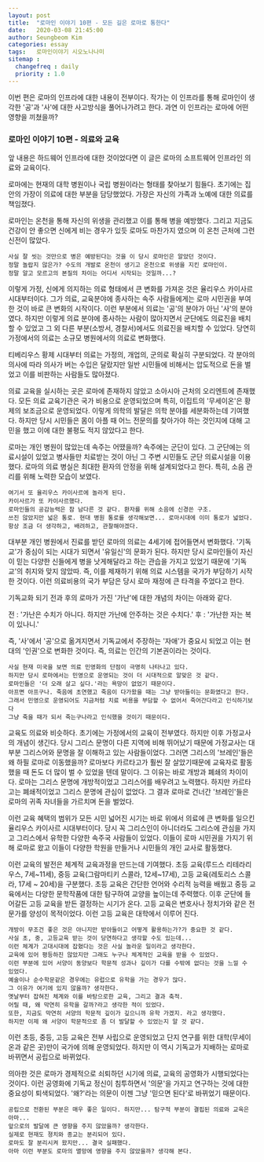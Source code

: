 ```yaml
---
layout: post
title:  "로마인 이야기 10편 - 모든 길은 로마로 통한다"
date:   2020-03-08 21:45:00
author: Seungbeom Kim
categories: essay
tags:	로마인이야기 시오노나나미
sitemap :
  changefreq : daily
  priority : 1.0
---
```


이번 편은 로마의 인프라에 대한 내용이 전부이다. 작가는 이 인프라를 통해 로마인이 생각한 '공'과 '사'에 대한 사고방식을 풀어나가려고 한다. 과연 이 인프라는 로마에 어떤 영향을 끼쳤을까?

### 로마인 이야기 10편 - 의료와 교육

앞 내용은 하드웨어 인프라에 대한 것이었다면 이 글은 로마의 소프트웨어 인프라인 의료와 교육이다.

로마에는 현재의 대학 병원이나 국립 병원이라는 형태를 찾아보기 힘들다. 초기에는 집안의 가장이 의료에 대한 부분을 담당했었다. 가장은 자신의 가족과 노예에 대한 의료를 책임졌다.

로마인는 온천을 통해 자신의 위생을 관리했고 이를 통해 병을 예방했다. 그리고 지금도 건강이 안 좋으면 신에게 비는 경우가 있듯 로마도 마찬가지 였으며 이 온천 근처에 그런 신전이 많았다.

```
사실 잘 씻는 것만으로 병은 예방된다는 것을 이 당시 로마인은 알았던 것이다.
정말 놀랍지 않은가? 수도의 개발로 온천이 생기고 온천으로 위생을 지킨 로마인이.
정말 알고 모르고의 본질의 차이는 어디서 시작되는 것일까...?
```

이렇게 가정, 신에게 의지하는 의료 형태에서 큰 변화를 가져온 것은 율리우스 카이사르 시대부터이다. 그가 의료, 교육분야에 종사하는 속주 사람들에게는 로마 시민권을 부여한 것이 바로 큰 변화의 시작이다. 이런 부분에서 의료는 '공'의 분야가 아닌 '사'의 분야였다. 하지만 이렇게 의료 분야에 종사하는 사람이 많아지면서 군단에도 의료진을 배치할 수 있었고 그 외 다른 부분(소방서, 경찰서)에서도 의료진을 배치할 수 있었다. 당연히 가정에서의 의료는 소규모 병원에서의 의료로 변화했다.

티베리우스 황제 시대부터 의료는 가정의, 개업의, 군의로 확실히 구분되었다. 각 분야의 의사에 따라 의사가 버는 수입은 달랐지만 일반 시민들에 비해서는 압도적으로 돈을 벌었고 이를 비판하는 사람들도 많아졌다.

의료 교육을 실시하는 곳은 로마에 존재하지 않았고 소아시아 근처의 오리엔트에 존재했다. 모든 의료 교육기관은 국가 비용으로 운영되었으며 특히, 이집트의 '무세이온'은 황제의 보조금으로 운영되었다. 이렇게 의학의 발달은 의학 분야를 세분화하는데 기여했다. 하지만 당시 시민들은 몸이 아플 때 어느 전문의를 찾아가야 하는 것인지에 대해 고민을 했고 이에 대한 불평도 적지 않았다고 한다.

로마는 개인 병원이 많았는데 속주는 어땠을까? 속주에는 군단이 있다. 그 군단에는 의료시설이 있었고 병사들만 치료받는 것이 아닌 그 주변 시민들도 군단 의료시설을 이용했다. 로마의 의료 병실은 최대한 환자의 안정을 위해 설계되었다고 한다. 특히, 소음 관리를 위해 노력한 모습이 보였다.

```
여기서 또 율리우스 카이사르에 놀라게 된다.
카이사르가 또 카이사르했다.
로마인들의 공감능력은 참 남다른 것 같다. 환자를 위해 소음에 신경쓴 구조.
쓰진 않았지만 넓은 통로. 현대 병원 통로를 생각해보면... 로마시대에 이미 통로가 넓었다.
항상 조금 더 생각하고, 배려하고, 관찰해야겠다.
```

대부분 개인 병원에서 진료를 받던 로마의 의료는 4세기에 접어들면서 변화했다. '기독교'가 중심이 되는 시대가 되면서 '유일신'의 문화가 된다. 하지만 당시 로마인들이 자신이 믿는 다양한 신들에게 병을 낫게해달라고 하는 관습을 가지고 있었기 때문에 '기독교'의 취지와 맞지 않았따. 즉, 이를 제재하기 위해 의료 시스템을 국가가 부담하기 시작한 것이다. 이런 의료비용의 국가 부담은 당시 로마 재정에 큰 타격을 주었다고 한다.

기독교화 되기 전과 후의 로마가 가진 '가난'에 대한 개념의 차이는 아래와 같다.

전 : '가난은 수치가 아니다. 하지만 가난에 안주하는 것은 수치다.'
후 : '가난한 자는 복이 있나니.'

즉, '사'에서 '공'으로 옮겨지면서 기독교에서 주장하는 '자애'가 중요시 되었고 이는 현대의 '인권'으로 변화한 것이다. 즉, 의료는 인간의 기본권이라는 것이다.

```
사실 현재 미국을 보면 의료 민영화의 단점이 극명히 나타나고 있다.
하지만 당시 로마에서는 민영으로 운영되는 것이 더 시대적으로 알맞은 것 같다.
로마인들은 '더 오래 살고 싶다.'라는 욕망이 없었기 때문이다.
아프면 아프구나. 죽음에 초연했고 죽음이 다가왔을 때는 그냥 받아들이는 문화였다고 한다.
그래서 민영으로 운영되어도 지금처럼 치료 비용을 부담할 수 없어서 죽어간다라고 인식하기보다
그냥 죽을 때가 되서 죽는구나라고 인식했을 것이기 때문이다.
```

교육도 의료와 비슷하다. 초기에는 가정에서의 교육이 전부였다. 하지만 이후 가정교사의 개념이 생긴다. 당시 그리스 문명이 다른 지역에 비해 뛰어났기 때문에 가정교사는 대부분 그리스어와 문명을 잘 이해하고 있는 사람들이었다. 그러면 그리스의 '브레인'들은 왜 하필 로마로 이동했을까? 로마보다 카르타고가 훨씬 잘 살았기때문에 교육자로 활동했을 때 돈도 더 많이 벌 수 있었을 텐데 말이다. 그 이유는 바로 개방과 폐쇄의 차이이다. 로마는 그리스 문명에 개방적이었고 그리스어를 배우려고 노력했다. 하지만 카르타고는 폐쇄적이었고 그리스 문명에 관심이 없었다. 그 결과 로마로 건너간 '브레인'들은 로마의 귀족 자녀들을 가르치며 돈을 벌었다.

이런 교육 혜택의 범위가 모든 시민 넓어진 시기는 바로 위에서 의료에 큰 변화를 일으킨 율리우스 카이사르 시대부터이다. 당시 꼭 그리스인이 아니더라도 그리스에 관심을 가지고 그리스에서 유학한 다양한 속주국 사람들이 있었다. 이들이 로마 시민권을 가지기 위해 로마로 왔고 이들이 다양한 학원을 만들거나 시민들의 개인 교사로 활동했다.

이런 교육의 발전은 체계적 교육과정을 만드는데 기여했다. 초등 교육(루드스 리테라리우스, 7세~11세), 중등 교육(그람마티키 스콜라, 12세~17세), 고등 교육(레토리스 스콜라, 17세 ~ 20세)을 구분했다. 초등 교육은 간단한 언어와 수리적 능력을 배웠고 중등 교육에서는 다양한 문학작품에 대한 탐구하여 교양을 높이는데 주력했다. 이후 군단에 들어갈든 고등 교육을 받든 결정하는 시기가 온다. 고등 교육은 변호사나 정치가와 같은 전문가를 양성이 목적이었다. 이런 고등 교육은 대학에서 이루어 진다.

```
개방이 무조건 좋은 것은 아니지만 받아들이고 어떻게 활용하는가?가 중요한 것 같다.
사실 초, 중, 고등교육 받는 것이 당연하다고 생각할 수도 있는데...
이런 체계가 고대시대에 잡혔다는 것은 사실 놀라운 일이라고 생각한다.
교육에 있어 평등하진 않았지만 그래도 누구나 체계적인 교육을 받을 수 있었다.
이런 부분에 있어 서양이 동양보다 학문적 성과나 깊이가 다를 수밖에 없다는 것을 느낄 수 있었다.
예술이나 순수학문같은 경우에는 유럽으로 유학을 가는 경우가 많다.
그 이유가 여기에 있지 않을까? 생각한다.
옛날부터 잡혀진 체계와 이를 바탕으로한 교육, 그리고 결과 축적.
어릴 때, 왜 막연히 유학을 갈까?라고 생각한 적이 있었다.
또한, 지금도 막연히 서양의 학문적 깊이가 깊으니까 유학 가겠지. 라고 생각했다.
하지만 이제 왜 서양이 학문적으로 좀 더 발달할 수 있었는지 알 것 같다.
```

이런 초등, 중등, 고등 교육은 전부 사립으로 운영되었고 단지 연구를 위한 대학(무세이온과 같은 곳)만이 국가에 의해 운영되었다. 하지만 이 역시 기독교가 지배하는 로마로 바뀌면서 공립으로 바뀌었다.

의아한 것은 로마가 경제적으로 쇠퇴하던 시기에 의료, 교육의 공영화가 시행되었다는 것이다. 이런 공영화에 기독교 정신이 침투하면서 '의문'을 가지고 연구하는 것에 대한 중요성이 퇴색되었다. '왜?'라는 의문이 이젠 그냥 '믿으면 된다'로 바뀌었기 때문이다.

```
공립으로 전환된 부분은 매우 좋은 일이다. 하지만... 탐구적 부분이 결핍된 의료와 교육은 아마...
앞으로의 발달에 큰 영향을 주지 않았을까? 생각한다.
실제로 현재도 졍치와 종교는 분리되어 있다.
로마도 잘 분리시켜 왔지만... 결국 실패했다.
아마 이런 부분도 로마의 멸망에 영향을 주지 않았을까? 생각해 본다.
```
